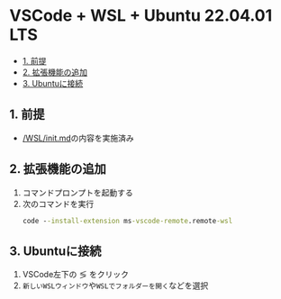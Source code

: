 # VSCode + WSL + Ubuntu 22.04.01 LTS

- [1. 前提](#1-前提)
- [2. 拡張機能の追加](#2-拡張機能の追加)
- [3. Ubuntuに接続](#3-ubuntuに接続)

## 1. 前提
- [/WSL/init.md](/WSL/init.md)の内容を実施済み

## 2. 拡張機能の追加
1. コマンドプロンプトを起動する
2. 次のコマンドを実行
   ```cmd
   code --install-extension ms-vscode-remote.remote-wsl
   ```

## 3. Ubuntuに接続
1. VSCode左下の $\lessgtr$ をクリック
2. `新しいWSLウィンドウ`や`WSLでフォルダーを開く`などを選択